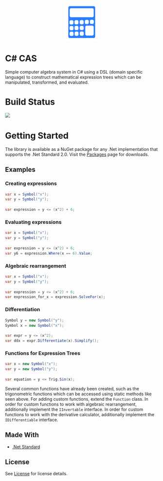 <p align="center">
  <img width="120" height="120" src="logo.svg">
</p>

# C# CAS
Simple computer algebra system in C# using a DSL (domain specific language) to construct mathematical expression trees which can be manipulated, transformed, and evaluated.

# Build Status
![](https://github.com/qkmaxware/CsCas/workflows/Build/badge.svg)

# Getting Started
The library is available as a NuGet package for any .Net implementation that supports the .Net Standard 2.0. Visit the [Packages](https://github.com/qkmaxware/CsCas/packages) page for downloads.

## Examples
### Creating expressions
```cs
var x = Symbol("x");
var y = Symbol("y");

var expression = y <= (x^2) + 6; 
```

### Evaluating expressions
```cs
var x = Symbol("x");
var y = Symbol("y");

var expression = y <= (x^2) + 6; 
var y6 = expression.Where(x == 6).Value;
```

### Algebraic rearrangement
```cs
var x = Symbol("x");
var y = Symbol("y");

var expression = y <= (x^2) + 6; 
var expression_for_x = expression.SolveFor(x);
```

### Differentiation
```cs
Symbol y = new Symbol("y");
Symbol x = new Symbol("x");

var expr = y <= (x^2);
var ddx = expr.Differentiate(x).Simplify();
```

### Functions for Expression Trees
```cs
var x = new Symbol("x");
var y = new Symbol("y");

var equation = y <= Trig.Sin(x);
```
Several common functions have already been created, such as the trigonometric functions which can be accessed using static methods like seen above. For adding custom functions, extend the `Function` class. In order for custom functions to work with algebraic rearrangement, additionally implement the `IInvertable` interface. In order for custom functions to work with the derivative calculator, additionally implement the `IDifferentiable` interface.

## Made With
- [.Net Standard](https://docs.microsoft.com/en-us/dotnet/standard/net-standard)
  
## License
See [License](LICENSE.md) for license details.